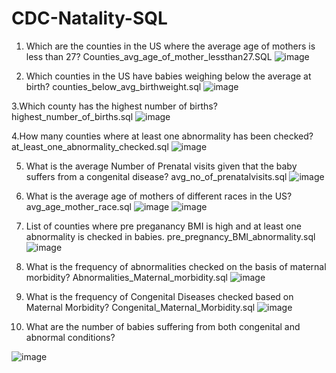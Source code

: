 # CDC-Natality-SQL

1. Which are the counties in the US where the average age of mothers is less than 27? 
Counties_avg_age_of_mother_lessthan27.SQL
![image](https://user-images.githubusercontent.com/100943963/156813565-7718dc1a-eb41-4a20-b42e-9620cd0ad75c.png)

2. Which counties in the US have babies weighing below the average at birth?
counties_below_avg_birthweight.sql
![image](https://user-images.githubusercontent.com/100943963/156814110-8cde9b15-e149-49f5-a27c-0a3326881236.png)

3.Which county has the highest number of births?
highest_number_of_births.sql
![image](https://user-images.githubusercontent.com/100943963/156814761-e12c665d-4687-4119-9d00-cc4c5e6c108b.png)

4.How many counties where at least one abnormality has been checked?
at_least_one_abnormality_checked.sql
![image](https://user-images.githubusercontent.com/100943963/156815596-022d1156-ac66-454c-8933-d1342da463fa.png)

5. What is the average Number of Prenatal visits given that the baby suffers from a congenital disease?
avg_no_of_prenatalvisits.sql
![image](https://user-images.githubusercontent.com/100943963/156816104-1cc1d442-f6ed-4194-96df-04bd7ef3f2d2.png)

6. What is the average age of mothers of different races in the US?
avg_age_mother_race.sql
![image](https://user-images.githubusercontent.com/100943963/156816624-250b7cd4-d696-4fe8-858c-39fe814929b6.png)
![image](https://user-images.githubusercontent.com/100943963/156816670-1e0541f4-cba1-4d37-b12a-472ff8e9a4fa.png)

7. List of counties where pre preganancy BMI is high and at least one abnormality is checked in babies.
pre_pregnancy_BMI_abnormality.sql
![image](https://user-images.githubusercontent.com/100943963/156820880-8ab3f685-588d-40eb-b4c9-65ee7e47eadf.png)

8. What is the frequency of abnormalities checked on the basis of maternal morbidity?
Abnormalities_Maternal_morbidity.sql
![image](https://user-images.githubusercontent.com/100943963/156885946-aa77a615-1737-45f3-9066-6c819216d3cf.png)

9. What is the frequency of Congenital Diseases checked based on Maternal Morbidity?
Congenital_Maternal_Morbidity.sql
![image](https://user-images.githubusercontent.com/100943963/156886388-36943e23-0de8-4b91-b907-786bbe23fea8.png)

10. What are the number of babies suffering from both congenital and abnormal conditions?

![image](https://user-images.githubusercontent.com/100943963/156887975-85c03523-6691-4192-89bf-e6e3cc140c03.png)
